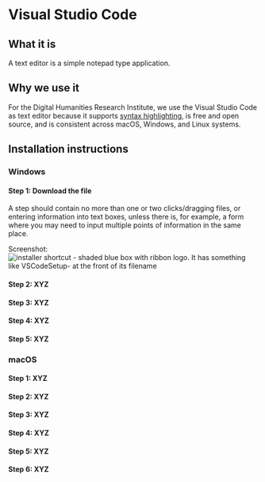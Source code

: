 # Visual Studio Code

## What it is

A text editor is a simple notepad type application.

## Why we use it

For the Digital Humanities Research Institute, we use the Visual Studio Code as text editor because it supports [syntax highlighting](https://en.wikipedia.org/wiki/Syntax_highlighting), is free and open source, and is consistent across macOS, Windows, and Linux systems.

## Installation instructions

### Windows

#### Step 1: Download the file

A step should contain no more than one or two clicks/dragging files, or entering information into text boxes, unless there is, for example, a form where you may need to input multiple points of information in the same place.

Screenshot: ![installer shortcut - shaded blue box with ribbon logo. It has something like `VSCodeSetup-` at the front of its filename](../../images/windows/vscode/vscode00.png)

#### Step 2: XYZ

#### Step 3: XYZ

#### Step 4: XYZ

#### Step 5: XYZ

### macOS

#### Step 1: XYZ

#### Step 2: XYZ

#### Step 3: XYZ

#### Step 4: XYZ

#### Step 5: XYZ

#### Step 6: XYZ
